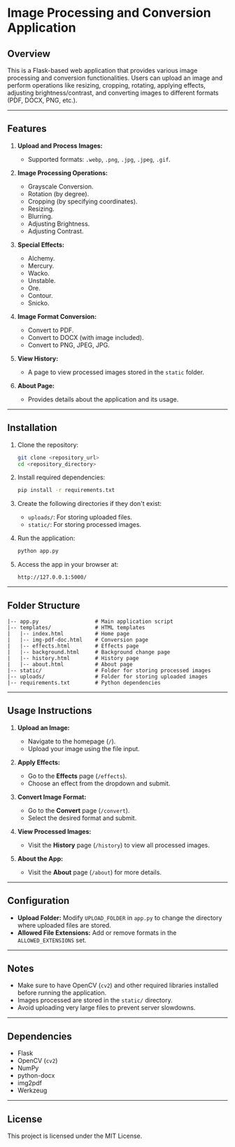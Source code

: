 # Image Processing and Conversion Application

## Overview
This is a Flask-based web application that provides various image processing and conversion functionalities. Users can upload an image and perform operations like resizing, cropping, rotating, applying effects, adjusting brightness/contrast, and converting images to different formats (PDF, DOCX, PNG, etc.).

---

## Features

1. **Upload and Process Images:**
   - Supported formats: `.webp`, `.png`, `.jpg`, `.jpeg`, `.gif`.

2. **Image Processing Operations:**
   - Grayscale Conversion.
   - Rotation (by degree).
   - Cropping (by specifying coordinates).
   - Resizing.
   - Blurring.
   - Adjusting Brightness.
   - Adjusting Contrast.

3. **Special Effects:**
   - Alchemy.
   - Mercury.
   - Wacko.
   - Unstable.
   - Ore.
   - Contour.
   - Snicko.

4. **Image Format Conversion:**
   - Convert to PDF.
   - Convert to DOCX (with image included).
   - Convert to PNG, JPEG, JPG.

5. **View History:**
   - A page to view processed images stored in the `static` folder.

6. **About Page:**
   - Provides details about the application and its usage.

---

## Installation

1. Clone the repository:
   ```bash
   git clone <repository_url>
   cd <repository_directory>
   ```

2. Install required dependencies:
   ```bash
   pip install -r requirements.txt
   ```

3. Create the following directories if they don't exist:
   - `uploads/`: For storing uploaded files.
   - `static/`: For storing processed images.

4. Run the application:
   ```bash
   python app.py
   ```

5. Access the app in your browser at:
   ```
   http://127.0.0.1:5000/
   ```

---

## Folder Structure
```
|-- app.py                  # Main application script
|-- templates/              # HTML templates
|   |-- index.html          # Home page
|   |-- img-pdf-doc.html    # Conversion page
|   |-- effects.html        # Effects page
|   |-- background.html     # Background change page
|   |-- history.html        # History page
|   |-- about.html          # About page
|-- static/                 # Folder for storing processed images
|-- uploads/                # Folder for storing uploaded images
|-- requirements.txt        # Python dependencies
```

---

## Usage Instructions

1. **Upload an Image:**
   - Navigate to the homepage (`/`).
   - Upload your image using the file input.

2. **Apply Effects:**
   - Go to the **Effects** page (`/effects`).
   - Choose an effect from the dropdown and submit.

3. **Convert Image Format:**
   - Go to the **Convert** page (`/convert`).
   - Select the desired format and submit.

4. **View Processed Images:**
   - Visit the **History** page (`/history`) to view all processed images.

5. **About the App:**
   - Visit the **About** page (`/about`) for more details.

---

## Configuration

- **Upload Folder:** Modify `UPLOAD_FOLDER` in `app.py` to change the directory where uploaded files are stored.
- **Allowed File Extensions:** Add or remove formats in the `ALLOWED_EXTENSIONS` set.

---

## Notes

- Make sure to have OpenCV (`cv2`) and other required libraries installed before running the application.
- Images processed are stored in the `static/` directory.
- Avoid uploading very large files to prevent server slowdowns.

---

## Dependencies

- Flask
- OpenCV (`cv2`)
- NumPy
- python-docx
- img2pdf
- Werkzeug

---

## License

This project is licensed under the MIT License.
